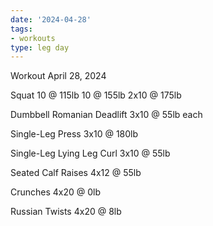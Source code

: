 ```yaml
---
date: '2024-04-28'
tags:
- workouts
type: leg day
---
```


Workout April 28, 2024

Squat
10 @ 115lb
10 @ 155lb
2x10 @ 175lb

Dumbbell Romanian Deadlift
3x10 @ 55lb each

Single-Leg Press
3x10 @ 180lb

Single-Leg Lying Leg Curl
3x10 @ 55lb

Seated Calf Raises
4x12 @ 55lb

Crunches
4x20 @ 0lb

Russian Twists
4x20 @ 8lb